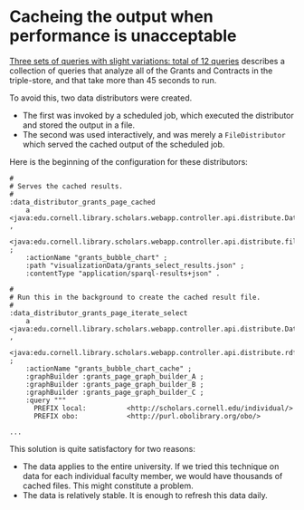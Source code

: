 # Cacheing the output when performance is unacceptable

[Three sets of queries with slight variations: total of 12 queries](./example_iteratedQueries.html) describes
a collection of queries that analyze all of the Grants and Contracts in the triple-store, and that take
more than 45 seconds to run.

To avoid this, two data distributors were created. 

* The first was invoked by a scheduled job, which executed the distributor and stored the output in a file. 
* The second was used interactively, and was merely a `FileDistributor` which served the cached output of the scheduled job.

Here is the beginning of the configuration for these distributors:

```
# 
# Serves the cached results.
#
:data_distributor_grants_page_cached
    a   <java:edu.cornell.library.scholars.webapp.controller.api.distribute.DataDistributor> ,
        <java:edu.cornell.library.scholars.webapp.controller.api.distribute.file.FileDistributor> ;
    :actionName "grants_bubble_chart" ;
    :path "visualizationData/grants_select_results.json" ;
    :contentType "application/sparql-results+json" .

#
# Run this in the background to create the cached result file.
#
:data_distributor_grants_page_iterate_select
    a   <java:edu.cornell.library.scholars.webapp.controller.api.distribute.DataDistributor> ,
        <java:edu.cornell.library.scholars.webapp.controller.api.distribute.rdf.SelectFromGraphDistributor> ;
    :actionName "grants_bubble_chart_cache" ;
    :graphBuilder :grants_page_graph_builder_A ;
    :graphBuilder :grants_page_graph_builder_B ;
    :graphBuilder :grants_page_graph_builder_C ;
    :query """
      PREFIX local:          <http://scholars.cornell.edu/individual/>
      PREFIX obo:            <http://purl.obolibrary.org/obo/>
      
...

```

This solution is quite satisfactory for two reasons:

* The data applies to the entire university. If we tried this technique on data for each individual faculty member, we would have thousands of cached files. This might constitute a problem.
* The data is relatively stable. It is enough to refresh this data daily.